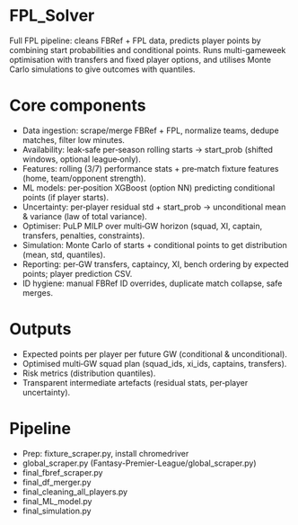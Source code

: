 # FPL_Solver
Full FPL pipeline: cleans FBRef + FPL data, predicts player points by combining start probabilities and conditional points. Runs multi-gameweek optimisation with transfers and fixed player options, and utilises Monte Carlo simulations to give outcomes with quantiles. 

# Core components
- Data ingestion: scrape/merge FBRef + FPL, normalize teams, dedupe matches, filter low minutes.
- Availability: leak‑safe per‑season rolling starts -> start_prob (shifted windows, optional league‑only).
- Features: rolling (3/7) performance stats + pre‑match fixture features (home, team/opponent strength).
- ML models: per‑position XGBoost (option NN) predicting conditional points (if player starts).
- Uncertainty: per‑player residual std + start_prob -> unconditional mean & variance (law of total variance).
- Optimiser: PuLP MILP over multi‑GW horizon (squad, XI, captain, transfers, penalties, constraints).
- Simulation: Monte Carlo of starts + conditional points to get distribution (mean, std, quantiles).
- Reporting: per‑GW transfers, captaincy, XI, bench ordering by expected points; player prediction CSV.
- ID hygiene: manual FBRef ID overrides, duplicate match collapse, safe merges.

# Outputs
- Expected points per player per future GW (conditional & unconditional).
- Optimised multi‑GW squad plan (squad_ids, xi_ids, captains, transfers).
- Risk metrics (distribution quantiles).
- Transparent intermediate artefacts (residual stats, per‑player uncertainty).

# Pipeline
- Prep: fixture_scraper.py, install chromedriver
- global_scraper.py (Fantasy-Premier-League/global_scraper.py)
- final_fbref_scraper.py
- final_df_merger.py
- final_cleaning_all_players.py
- final_ML_model.py
- final_simulation.py
